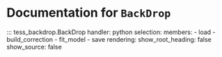 # Documentation for `BackDrop`

::: tess_backdrop.BackDrop
    handler: python
    selection:
      members:
        - load
        - build_correction
        - fit_model
        - save
    rendering:
      show_root_heading: false
      show_source: false
